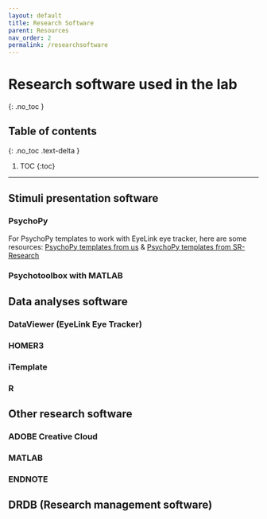 ```yaml
---
layout: default
title: Research Software
parent: Resources
nav_order: 2
permalink: /researchsoftware
---
```


# Research software used in the lab
{: .no_toc }

## Table of contents
{: .no_toc .text-delta }

1. TOC
{:toc}

---

## Stimuli presentation software
### PsychoPy
For PsychoPy templates to work with EyeLink eye tracker, here are some resources: [PsychoPy templates from us] & [PsychoPy templates from SR-Research]
### Psychotoolbox with MATLAB

## Data analyses software
### DataViewer (EyeLink Eye Tracker)
### HOMER3
### iTemplate
### R

## Other research software
### ADOBE Creative Cloud
### MATLAB
### ENDNOTE

## DRDB (Research management software)


[PsychoPy templates from SR-Research]: https://www.sr-research.com/support/thread-7525.html
[PsychoPy templates from us]: https://github.com/McMaster-Baby-Lab/PsychoPy_EyeLink_Templates
